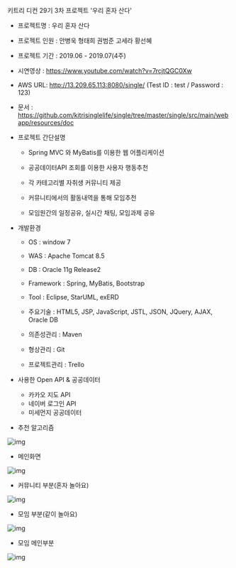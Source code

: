 키트리 디컨 29기 3차 프로젝트 '우리 혼자 산다' 

- 프로젝트명 : 우리 혼자 산다

- 프로젝트 인원 : 안병욱 형태희 권범준 고세라 황선혜

- 프로젝트 기간 : 2019.06 - 2019.07(4주)

- 시연영상 : https://www.youtube.com/watch?v=7rcjtQGC0Xw

- AWS URL: http://13.209.65.113:8080/single/            (Test ID : test / Password : 123)

- 문서 : https://github.com/kitrisinglelife/single/tree/master/single/src/main/webapp/resources/doc

  

- 프로젝트 간단설명

  - Spring MVC 와 MyBatis를 이용한 웹 어플리케이션

  - 공공데이터API 조회를 이용한 사용자 행동추천

  - 각 카테고리별 자취생 커뮤니티 제공

  - 커뮤니티에서의 활동내역을 통해 모임추천

  - 모임원간의 일정공유, 실시간 채팅, 모임과제 공유

    

- 개발환경

  - OS : window 7 

  - WAS : Apache Tomcat 8.5

  - DB : Oracle 11g Release2

  - Framework : Spring, MyBatis, Bootstrap 

  - Tool : Eclipse, StarUML, exERD

  - 주요기술 : HTML5, JSP, JavaScript, JSTL, JSON, JQuery, AJAX, Oracle DB

  - 의존성관리 : Maven

  - 형상관리 : Git

  - 프로젝트관리 : Trello

    

- 사용한 Open API & 공공데이터
  - 카카오 지도 API
  - 네이버 로그인 API
  - 미세먼지 공공데이터

- 추천 알고리즘

![img](https://lh3.googleusercontent.com/bw3lZTJwS5PaneSiueObhuYnj9Ap7RKifecdGTWTcmjlBeYxc4fbdXeK7tvWZZmcGZIr9vjMGNQTDBAjI8tkJHAp-pDy5qDJZVw8N3QN83WDjJ3xNR-jOSitfs3elP0yKYYcFpA)



- 메인화면

![img](https://lh4.googleusercontent.com/bE2DqHMUCgl3xiHw6OYYR4b94FDab3FfbvYQx2k3tf0XpvL3OENKMIxFEnMYH7m4GLi7f-gKrPa5pio3pXPRDg8-yvl0YD0rHAnwfMxvmpqlQdIWGNJGlV-5wDyHOAGS3X4cuOM)



- 커뮤니티 부분(혼자 놀아요)

![img](https://lh5.googleusercontent.com/mX7681BXEH0SdpLF2DUypoeBV5A7F-GCrWbRx8BQsl3McBJWfKFRk74iFNQyGeUxTJXVeTH71A7pCrfRNfW_gs0yjwbZJIps-gQeGd46xyt6UorjThwx0ByGHGb25ZNktYO0TlM)

- 모임 부분(같이 놀아요)

![img](https://lh3.googleusercontent.com/5_I24tbd5ksfWm7TB4jzoCXL7HFWmugTcj7IWBW4836iF-vBdzXNHa5Gvbn69dsQCuTrKuG0TZLWf-OrqygxD7aCCJVIU_JWgavBjKArf-LF9SorRxGPxeHpG23OGkrPnCdPMLY)



- 모임 메인부분

![img](https://lh3.googleusercontent.com/0GSpnA68L06Pv2KEjkhjn5mNdMm8eQkmPeKWWSgjaxXDIeGArqa2n9HZxDwFla-WiMS214qdcNUY-5Ipn1AcA-dOA4BXZrgHbu893JeD4nGLO91lhZjcnYW32DW2il9aHGkA9KU)
